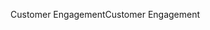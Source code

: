 <span data-ttu-id="c0ea0-101">Customer Engagement</span><span class="sxs-lookup"><span data-stu-id="c0ea0-101">Customer Engagement</span></span>